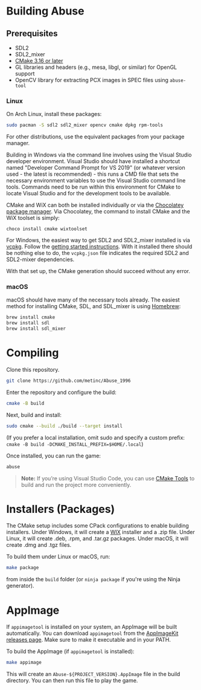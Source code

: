 # Building Abuse

## Prerequisites

- SDL2
- SDL2_mixer
- [CMake 3.16 or later](http://www.cmake.org/)
- GL libraries and headers (e.g., mesa, libgl, or similar) for OpenGL support
- OpenCV library for extracting PCX images in SPEC files using `abuse-tool`

### Linux

On Arch Linux, install these packages:

```sh
sudo pacman -S sdl2 sdl2_mixer opencv cmake dpkg rpm-tools
```

For other distributions, use the equivalent packages from your package manager.

Building in Windows via the command line involves using the Visual Studio developer environment. Visual Studio should have installed a shortcut named "Developer Command Prompt for VS 2019" (or whatever version used - the latest is recommended) - this runs a CMD file that sets the necessary environment variables to use the Visual Studio command line tools. Commands need to be run within this environment for CMake to locate Visual Studio and for the development tools to be available.

CMake and WiX can both be installed individually or via the [Chocolatey package manager](https://chocolatey.org/). Via Chocolatey, the command to install CMake and the WiX toolset is simply:

    choco install cmake wixtoolset

For Windows, the easiest way to get SDL2 and SDL2_mixer installed is via [vcpkg](https://vcpkg.io/en/index.html). Follow the [getting started instructions](https://vcpkg.io/en/getting-started.html). With it installed there should be nothing else to do, the `vcpkg.json` file indicates the required SDL2 and SDL2-mixer dependencies.

With that set up, the CMake generation should succeed without any error.

### macOS

macOS should have many of the necessary tools already. The easiest method for installing CMake, SDL, and SDL_mixer is using [Homebrew](http://brew.sh/):

```sh
brew install cmake
brew install sdl
brew install sdl_mixer
```

# Compiling

Clone this repository.

```sh
git clone https://github.com/metinc/Abuse_1996
```

Enter the repository and configure the build:

```sh
cmake -B build
```

Next, build and install:

```sh
sudo cmake --build ./build --target install
```

(If you prefer a local installation, omit sudo and specify a custom prefix:
`cmake -B build -DCMAKE_INSTALL_PREFIX=$HOME/.local`)

Once installed, you can run the game:

```sh
abuse
```

> **Note:** If you’re using Visual Studio Code, you can use [CMake Tools](https://marketplace.visualstudio.com/items?itemName=ms-vscode.cmake-tools) to build and run the project more conveniently.

# Installers (Packages)

The CMake setup includes some CPack configurations to enable building installers.
Under Windows, it will create a [WIX](http://wixtoolset.org/) installer and a .zip file.
Under Linux, it will create .deb, .rpm, and .tar.gz packages.
Under macOS, it will create .dmg and .tgz files.

To build them under Linux or macOS, run:

```sh
make package
```

from inside the `build` folder (or `ninja package` if you're using the Ninja generator).

# AppImage

If `appimagetool` is installed on your system, an AppImage will be built automatically. You can download `appimagetool` from the [AppImageKit releases page](https://github.com/AppImage/AppImageKit/releases). Make sure to make it executable and in your PATH.

To build the AppImage (if `appimagetool` is installed):

```sh
make appimage
```

This will create an `Abuse-${PROJECT_VERSION}.AppImage` file in the build directory. You can then run this file to play the game.
